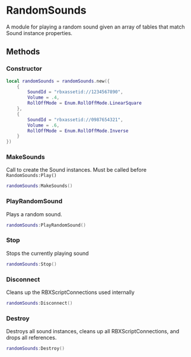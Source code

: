 # RandomSounds
A module for playing a random sound given an array of tables that match Sound instance properties.

## Methods

### Constructor
```lua
local randomSounds = randomSounds.new({
    {
        SoundId = "rbxassetid://1234567890",
        Volume = .4,
        RollOffMode = Enum.RollOffMode.LinearSquare
    },
    {
        SoundId = "rbxassetid://0987654321",
        Volume = .6,
        RollOffMode = Enum.RollOffMode.Inverse
    }
})
```

### MakeSounds
Call to create the Sound instances. Must be called before `RandomSounds:Play()`
```lua
randomSounds:MakeSounds()
```

### PlayRandomSound
Plays a random sound.
```lua
randomSounds:PlayRandomSound()
```

### Stop
Stops the currently playing sound
```lua
randomSounds:Stop()
```

### Disconnect
Cleans up the RBXScriptConnections used internally
```lua
randomSounds:Disconnect()
```

### Destroy
Destroys all sound instances, cleans up all RBXScriptConnections, and drops all references.
```lua
randomSounds:Destroy()
```